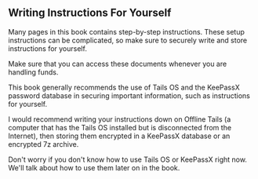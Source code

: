 ## Writing Instructions For Yourself

Many pages in this book contains step-by-step instructions. These setup instructions can be complicated, so make sure to securely write and store instructions for yourself.

Make sure that you can access these documents whenever you are handling funds.

This book generally recommends the use of Tails OS and the KeePassX password database in securing important information, such as instructions for yourself.

I would recommend writing your instructions down on Offline Tails (a computer that has the Tails OS installed but is disconnected from the Internet), then storing them encrypted in a KeePassX database or an encrypted 7z archive.

Don't worry if you don't know how to use Tails OS or KeePassX right now. We'll talk about how to use them later on in the book.